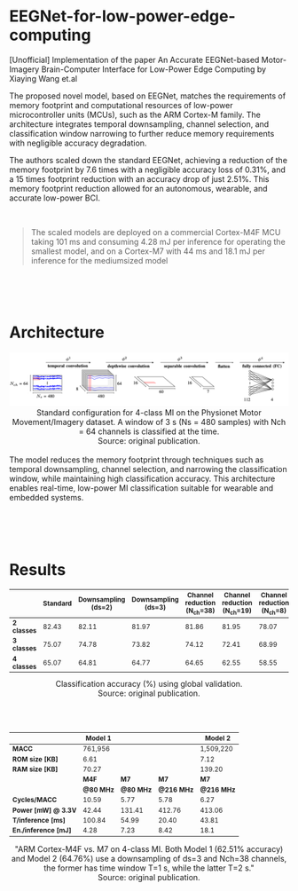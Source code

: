 # EEGNet-for-low-power-edge-computing
[Unofficial] Implementation of the paper An Accurate EEGNet-based Motor-Imagery Brain-Computer Interface for Low-Power Edge Computing by Xiaying Wang et.al

The proposed novel model, based on EEGNet, matches the requirements of memory footprint and computational resources of low-power microcontroller units (MCUs), such as the ARM Cortex-M family. The architecture integrates temporal downsampling, channel selection, and classification window narrowing to further reduce memory requirements with negligible accuracy degradation.

The authors scaled down the standard EEGNet, achieving a reduction of the memory footprint by 7.6 times with a negligible accuracy loss of 0.31%, and a 15 times footprint reduction with an accuracy drop of just 2.51%. This memory footprint reduction allowed for an autonomous, wearable, and accurate low-power BCI.

<br>

> The scaled models are deployed on a commercial Cortex-M4F MCU taking 101 ms and consuming 4.28 mJ per inference for operating the smallest model, and on a Cortex-M7 with 44 ms and 18.1 mJ per inference for the mediumsized model

<br><br><br>

# Architecture
<div align="center">
<img src="readme_files/architecture.png" alt="Conformer architecture" />
<br>Standard configuration for 4-class MI on the Physionet Motor Movement/Imagery dataset. A window of 3 s (Ns = 480 samples) with
Nch = 64 channels is classified at the time.
<br>Source: original publication.
</div>

<br>
The model reduces the memory footprint through techniques such as temporal downsampling, channel selection, and narrowing the classification window, while maintaining high classification accuracy. This architecture enables real-time, low-power MI classification suitable for wearable and embedded systems.

<br><br><br>

# Results

<div align="center">
<small>

|                | Standard | Downsampling (ds=2) | Downsampling (ds=3) | Channel reduction (N<sub>ch</sub>=38) | Channel reduction (N<sub>ch</sub>=19) | Channel reduction (N<sub>ch</sub>=8) | Time window (T=2 s) | Time window (T=1 s) |
|----------------|----------|---------------------|---------------------|--------------------------------------|---------------------------------------|-------------------------------|------------------------|-----------------------|
| **2 classes**  | 82.43    | 82.11               | 81.97               | 81.86                                | 81.95                                 | 78.07                         | 81.11                  | 79.86                 |
| **3 classes**  | 75.07    | 74.78               | 73.82               | 74.12                                | 72.41                                 | 68.99                         | 73.45                  | 71.47                 |
| **4 classes**  | 65.07    | 64.81               | 64.77               | 64.65                                | 62.55                                 | 58.55                         | 64.13                  | 63.51                 |


</small>
Classification accuracy (%) using global validation. <br>
Source: original publication.
</div>

<br><br>
<div align="center">
<small>

|                       | Model 1   |           |           | Model 2   |
|-----------------------|-----------|-----------|-----------|-----------|
| **MACC**              | 761,956   |           |           | 1,509,220 |
| **ROM size [KB]**     | 6.61      |           |           | 7.12      |
| **RAM size [KB]**     | 70.27     |           |           | 139.20    |
|                       | **M4F**   | **M7**    | **M7**    | **M7**    |
|                       | **@80 MHz**| **@80 MHz**| **@216 MHz**| **@216 MHz** |
| **Cycles/MACC**       | 10.59     | 5.77      | 5.78      | 6.27      |
| **Power [mW] @ 3.3V** | 42.44     | 131.41    | 412.76    | 413.06    |
| **T/inference [ms]**  | 100.84    | 54.99     | 20.40     | 43.81     |
| **En./inference [mJ]**| 4.28      | 7.23      | 8.42      | 18.1      |

</small>

"ARM Cortex-M4F vs. M7 on 4-class MI. Both Model 1 (62.51% accuracy)
and Model 2 (64.76%) use a downsampling of ds=3 and Nch=38 channels,
the former has time window T=1 s, while the latter T=2 s."
 <br>
Source: original publication.
</div>